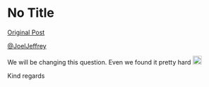 # No Title

[Original Post](https://discourse.onlinedegree.iitm.ac.in/t/165959/91)

<p><a class="mention" href="/u/joeljeffrey">@JoelJeffrey</a></p>
<p>We will be changing this question. Even we found it pretty hard <img src="https://emoji.discourse-cdn.com/google/sweat_smile.png?v=12" title=":sweat_smile:" class="emoji" alt=":sweat_smile:" loading="lazy" width="20" height="20"></p>
<p>Kind regards</p>
